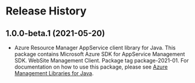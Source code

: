 # Release History

## 1.0.0-beta.1 (2021-05-20)

- Azure Resource Manager AppService client library for Java. This package contains Microsoft Azure SDK for AppService Management SDK. WebSite Management Client. Package tag package-2021-01. For documentation on how to use this package, please see [Azure Management Libraries for Java](https://aka.ms/azsdk/java/mgmt).
